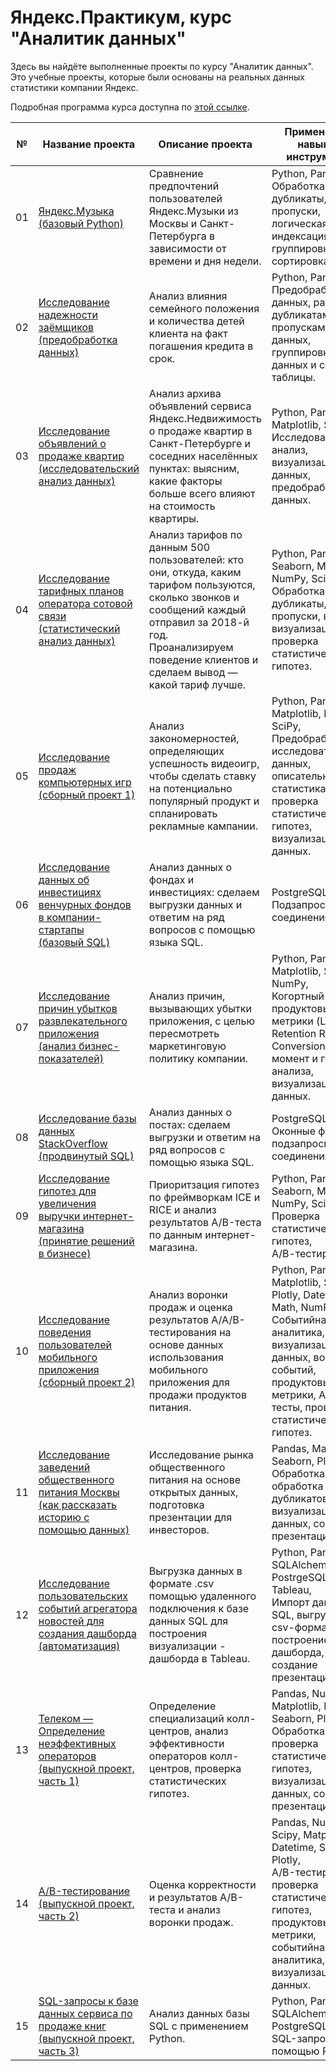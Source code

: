 # Яндекс.Практикум, курс "Аналитик данных"
Здесь вы найдёте выполненные проекты по курсу "Аналитик данных". <br>
Это учебные проекты, которые были основаны на реальных данных статистики компании Яндекс.

Подробная программа курса доступна по [этой ссылке](https://code.s3.yandex.net/consult/programs/%D0%90%D0%BD%D0%B0%D0%BB%D0%B8%D1%82%D0%B8%D0%BA_%D0%B4%D0%B0%D0%BD%D0%BD%D1%8B%D1%85_%D0%BE%D1%82_%D0%AF%D0%BD%D0%B4%D0%B5%D0%BA%D1%81_%D0%9F%D1%80%D0%B0%D0%BA%D1%82%D0%B8%D0%BA%D1%83%D0%BC%D0%B0.pdf).

			
№   | Название проекта | Описание проекта | Применённые навыки и инструменты
------------- | ------------- | ------------- | -------------
01  | [Яндекс.Музыка<br>(базовый Python)](https://github.com/RomanTre/Yandex_Practicum_Data_Analytics/tree/main/01%20-%20%D0%91%D0%B0%D0%B7%D0%BE%D0%B2%D1%8B%D0%B9%20Python) | Сравнение предпочтений пользователей Яндекс.Музыки из Москвы и Санкт-Петербурга в зависимости от времени и дня недели.  | Python, Pandas, <br> Обработка данных, дубликаты, пропуски, логическая индексация, группировка, сортировка.
02  | [Исследование надежности заёмщиков<br>(предобработка данных)](https://github.com/RomanTre/Yandex_Practicum_Data_Analytics/tree/main/02%20-%20%D0%9F%D1%80%D0%B5%D0%B4%D0%BE%D0%B1%D1%80%D0%B0%D0%B1%D0%BE%D1%82%D0%BA%D0%B0%20%D0%B4%D0%B0%D0%BD%D0%BD%D1%8B%D1%85)  | Анализ влияния семейного положения и количества детей клиента на факт погашения кредита в срок.  | Python, Pandas, <br> Предобработка данных, работа с дубликатами и пропусками данных, группировка данных и сводные таблицы.
03  | [Исследование объявлений о продаже квартир<br>(исследовательский анализ данных)](https://github.com/RomanTre/Yandex_Practicum_Data_Analytics/tree/main/03%20-%20%D0%98%D1%81%D1%81%D0%BB%D0%B5%D0%B4%D0%BE%D0%B2%D0%B0%D1%82%D0%B5%D0%BB%D1%8C%D1%81%D0%BA%D0%B8%D0%B9%20%D0%B0%D0%BD%D0%B0%D0%BB%D0%B8%D0%B7%20%D0%B4%D0%B0%D0%BD%D0%BD%D1%8B%D1%85)  | Анализ архива объявлений сервиса Яндекс.Недвижимость о продаже квартир в Санкт-Петербурге и соседних населённых пунктах: выясним, какие факторы больше всего влияют на стоимость квартиры. | Python, Pandas, Matplotlib, Seaborn, <br> Исследовательский анализ, визуализация данных, предобработка данных.
04  | [Исследование тарифных планов оператора сотовой связи<br>(cтатистический  анализ данных)](https://github.com/RomanTre/Yandex_Practicum_Data_Analytics/tree/main/04%20-%20%D0%A1%D1%82%D0%B0%D1%82%D0%B8%D1%81%D1%82%D0%B8%D1%87%D0%B5%D1%81%D0%BA%D0%B8%D0%B9%20%D0%B0%D0%BD%D0%B0%D0%BB%D0%B8%D0%B7%20%D0%B4%D0%B0%D0%BD%D0%BD%D1%8B%D1%85)  | Анализ тарифов по данным 500 пользователей: кто они, откуда, каким тарифом пользуются, сколько звонков и сообщений каждый отправил за 2018-й год.<br> Проанализируем поведение клиентов и сделаем вывод — какой тариф лучше. | Python, Pandas, Seaborn, Matplotlib, NumPy, SciPy, <br>Обработка данных: дубликаты, пропуски, выбросы; визуализация, проверка статистических гипотез.
05  | [Исследование продаж компьютерных игр<br>(сборный проект 1)](https://github.com/RomanTre/Yandex_Practicum_Data_Analytics/tree/main/05%20-%20%D0%A1%D0%B1%D0%BE%D1%80%D0%BD%D1%8B%D0%B9%20%D0%BF%D1%80%D0%BE%D0%B5%D0%BA%D1%82%201)  |  Анализ закономерностей, определяющих успешность видеоигр, чтобы сделать ставку на потенциально популярный продукт и спланировать рекламные кампании.  |  Python, Pandas, Matplotlib, NumPy, SciPy,<br> Предобработка и исследовательский данных, описательная статистика, проверка статистических гипотез, визуализация данных.
06  | [Исследование данных об инвестициях венчурных фондов в компании-стартапы<br>(базовый SQL)](https://github.com/RomanTre/Yandex_Practicum_Data_Analytics/tree/main/06%20-%20%D0%91%D0%B0%D0%B7%D0%BE%D0%B2%D1%8B%D0%B9%20SQL)  |  Анализ данных о фондах и инвестициях: сделаем выгрузки данных и ответим на ряд вопросов с помощью языка SQL. |  PostgreSQL,<br> Подзапросы, JOIN-соединения.
07  | [Исследование причин убытков развлекательного приложения<br>(анализ бизнес-показателей)](https://github.com/RomanTre/Yandex_Practicum_Data_Analytics/tree/main/07%20-%20%D0%90%D0%BD%D0%B0%D0%BB%D0%B8%D0%B7%20%D0%B1%D0%B8%D0%B7%D0%BD%D0%B5%D1%81-%D0%BF%D0%BE%D0%BA%D0%B0%D0%B7%D0%B0%D1%82%D0%B5%D0%BB%D0%B5%D0%B9)  |  Анализ причин, вызывающих убытки приложения, с целью пересмотреть маркетинговую политику компании. |  Python, Pandas, Matplotlib, Seaborn, NumPy,<br>Когортный анализ, продуктовые метрики (LTV, ROI, Retention Rate, Conversion Rate), момент и горизонт анализа, визуализация данных.
08 | [Исследование базы данных StackOverflow<br>(продвинутый SQL)](https://github.com/RomanTre/Yandex_Practicum_Data_Analytics/tree/main/08%20-%20%D0%9F%D1%80%D0%BE%D0%B4%D0%B2%D0%B8%D0%BD%D1%83%D1%82%D1%8B%D0%B9%20SQL)  | Анализ данных о постах: сделаем выгрузки и ответим на ряд вопросов с помощью языка SQL. |  PostgreSQL,<br> Оконные функции, подзапросы, JOIN-соединения.
09 | [Исследование гипотез для увеличения выручки интернет-магазина<br>(принятие решений в бизнесе)](https://github.com/RomanTre/Yandex_Practicum_Data_Analytics/tree/main/09%20-%20%D0%9F%D1%80%D0%B8%D0%BD%D1%8F%D1%82%D0%B8%D0%B5%20%D1%80%D0%B5%D1%88%D0%B5%D0%BD%D0%B8%D0%B9%20%D0%B2%20%D0%B1%D0%B8%D0%B7%D0%BD%D0%B5%D1%81%D0%B5)  | Приоритзация гипотез по фреймворкам ICE и RICE и анализ результатов A/B-теста по данным интернет-магазина. | Python, Pandas, Seaborn, Matplotlib, NumPy, SciPy,<br> Проверка статистических гипотез,<br> А/В-тестирование.
10 | [Исследование поведения пользователей мобильного приложения<br>(сборный проект 2)](https://github.com/RomanTre/Yandex_Practicum_Data_Analytics/tree/main/10%20-%20C%D0%B1%D0%BE%D1%80%D0%BD%D1%8B%D0%B9%20%D0%BF%D1%80%D0%BE%D0%B5%D0%BA%D1%82%202)  |  Анализ воронки продаж и оценка результатов A/A/B-тестирования на основе данных использования мобильного приложения для продажи продуктов питания. |  Python, Pandas, Matplotlib, Seaborn, Plotly, Datetime, Math, NumPy,<br> Событийная аналитика, визуализация данных, воронка событий, продуктовые метрики, А/А и А/В тесты, проверка статистических гипотез.
11 | [Исследование заведений общественного питания Москвы<br>(как рассказать историю с помощью данных)](https://github.com/RomanTre/Yandex_Practicum_Data_Analytics/tree/main/11%20-%20%D0%9A%D0%B0%D0%BA%20%D1%80%D0%B0%D1%81%D1%81%D0%BA%D0%B0%D0%B7%D0%B0%D1%82%D1%8C%20%D0%B8%D1%81%D1%82%D0%BE%D1%80%D0%B8%D1%8E%20%D1%81%20%D0%BF%D0%BE%D0%BC%D0%BE%D1%89%D1%8C%D1%8E%20%D0%B4%D0%B0%D0%BD%D0%BD%D1%8B%D1%85_)  |  Исследование рынка общественного питания на основе открытых данных, подготовка презентации для инвесторов. | Pandas, Matplotlib, Seaborn, Plotly,<br> Обработка данных, обработка неявных дубликатов, визуализация данных, создание презентации.
12 | [Исследование пользовательских событий агрегатора новостей для создания дашборда<br>(автоматизация)](https://github.com/RomanTre/Yandex_Practicum_Data_Analytics/tree/main/12%20-%20%D0%90%D0%B2%D1%82%D0%BE%D0%BC%D0%B0%D1%82%D0%B8%D0%B7%D0%B0%D1%86%D0%B8%D1%8F%2C%20Tableau)  |  Выгрузка данных в формате .csv помощью удаленного подключения к базе данных SQL для построения визуализации - дашборда в Tableau. | Python, Pandas, SQLAlchemy, PostrgeSQL, Tableau,<br> Импорт данных из SQL, выгрузка в csv-формат, построение дашборда, создание презентации.
13 | [Телеком — Определение неэффективных операторов<br>(выпускной проект, часть 1)](https://github.com/RomanTre/Yandex_Practicum_Data_Analytics/tree/main/13%20-%20%D0%92%D1%8B%D0%BF%D1%83%D1%81%D0%BA%D0%BD%D0%BE%D0%B9%20%D0%BF%D1%80%D0%BE%D0%B5%D0%BA%D1%82%20-%20%D0%A2%D0%B5%D0%BB%D0%B5%D0%BA%D0%BE%D0%BC)  |  Определение специализаций колл-центров, анализ эффективности операторов колл-центров, проверка статистических гипотез. | Pandas, Numpy, Matplotlib, Datetime, Seaborn, Plotly,<br> Обработка данных, проверка статистических гипотез, визуализация данных, создание презентации.
14 | [A/B-тестирование<br>(выпускной проект, часть 2)](https://github.com/RomanTre/Yandex_Practicum_Data_Analytics/tree/main/14%20-%20%D0%92%D1%8B%D0%BF%D1%83%D1%81%D0%BA%D0%BD%D0%BE%D0%B9%20%D0%BF%D1%80%D0%BE%D0%B5%D0%BA%D1%82%20-%20AB-%D1%82%D0%B5%D1%81%D1%82)  |  Оценка корректности и результатов A/B-теста и анализ воронки продаж.  |  Pandas, NumPy, Scipy, Matplotlib, Datetime, Seaborn, Plotly,<br>A/B-тестирование, проверка статистических гипотез, продуктовые метрики, событийная аналитика, визуализация данных.
15 | [SQL-запросы к базе данных сервиса по продаже книг<br>(выпускной проект, часть 3)](https://github.com/RomanTre/Yandex_Practicum_Data_Analytics/tree/main/15%20-%20%D0%92%D1%8B%D0%BF%D1%83%D1%81%D0%BA%D0%BD%D0%BE%D0%B9%20%D0%BF%D1%80%D0%BE%D0%B5%D0%BA%D1%82%20-%20SQL)  |  Анализ данных базы SQL с применением Python.  |  Python, Pandas, SQLAlchemy, PostgreSQL,<br>SQL-запросы с помощью Python.
